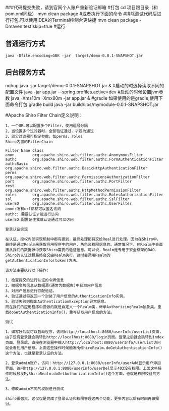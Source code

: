 ###代码提交失败，请到官网个人账户重新验证邮箱
#打包
    cd 项目跟目录（和pom.xml同级）
    mvn clean package
    #或者执行下面的命令
    #排除测试代码后进行打包,可以使用IDEA的Terminal控制台更快捷
    mvn clean package  -Dmaven.test.skip=true
#运行
## 普通运行方式
    java -Dfile.encoding=GBK -jar  target/demo-0.0.1-SNAPSHOT.jar
## 后台服务方式
nohup java -jar target/demo-0.0.1-SNAPSHOT.jar &
#启动的时选择读取不同的配置文件
    java -jar app.jar --spring.profiles.active=dev
#启动的时候设置jvm参数
    java -Xms10m -Xmx80m -jar app.jar &
#gradle
    如果使用的是gradle,使用下面命令打包
    gradle build
    java -jar build/libs/mymodule-0.0.1-SNAPSHOT.jar

#Apache Shiro
    Filter Chain定义说明：
    
    1、一个URL可以配置多个Filter，使用逗号分隔
    2、当设置多个过滤器时，全部验证通过，才视为通过
    3、部分过滤器可指定参数，如perms，roles
    Shiro内置的FilterChain

    Filter Name	Class
    anon	    org.apache.shiro.web.filter.authc.AnonymousFilter
    authc	    org.apache.shiro.web.filter.authc.FormAuthenticationFilter
    authcBasic	org.apache.shiro.web.filter.authc.BasicHttpAuthenticationFilter
    perms	    org.apache.shiro.web.filter.authz.PermissionsAuthorizationFilter
    port	    org.apache.shiro.web.filter.authz.PortFilter
    rest	    org.apache.shiro.web.filter.authz.HttpMethodPermissionFilter
    roles	    org.apache.shiro.web.filter.authz.RolesAuthorizationFilter
    ssl	        org.apache.shiro.web.filter.authz.SslFilter
    userEO	    org.apache.shiro.web.filter.authc.UserFilter
    anon:所有url都都可以匿名访问
    authc: 需要认证才能进行访问
    userEO:配置记住我或认证通过可以访问
    
    登录认证实现

    在认证、授权内部实现机制中都有提到，最终处理都将交给Real进行处理。因为在Shiro中，最终是通过Realm来获取应用程序中的用户、角色及权限信息的。通常情况下，在Realm中会直接从我们的数据源中获取Shiro需要的验证信息。可以说，Realm是专用于安全框架的DAO. Shiro的认证过程最终会交由Realm执行，这时会调用Realm的getAuthenticationInfo(token)方法。

    该方法主要执行以下操作:
    
    1、检查提交的进行认证的令牌信息
    2、根据令牌信息从数据源(通常为数据库)中获取用户信息
    3、对用户信息进行匹配验证。
    4、验证通过将返回一个封装了用户信息的AuthenticationInfo实例。
    5、验证失败则抛出AuthenticationException异常信息。
    而在我们的应用程序中要做的就是自定义一个Realm类，继承AuthorizingRealm抽象类，重载doGetAuthenticationInfo()，重写获取用户信息的方法。
    
    测试
    
    1、编写好后就可以启动程序，访问http://localhost:8080/userInfo/userList页面，由于没有登录就会跳转到http://localhost:8080/login页面。登录之后就会跳转到index页面，登录后，直接在浏览器中输入http://localhost:8080/userInfo/userList访问就会看到用户信息。上面这些操作时候触发MyShiroRealm.doGetAuthenticationInfo()这个方法，也就是登录认证的方法。
    
    2、登录admin账户，访问：http://127.0.0.1:8080/userInfo/userAdd显示用户添加界面，访问http://127.0.0.1:8080/userInfo/userDel显示403没有权限。上面这些操作时候触发MyShiroRealm.doGetAuthorizationInfo()这个方面，也就是权限校验的方法。
    
    3、修改admin不同的权限进行测试
    
    shiro很强大，这仅仅是完成了登录认证和权限管理这两个功能，更多内容以后有时间再做探讨。